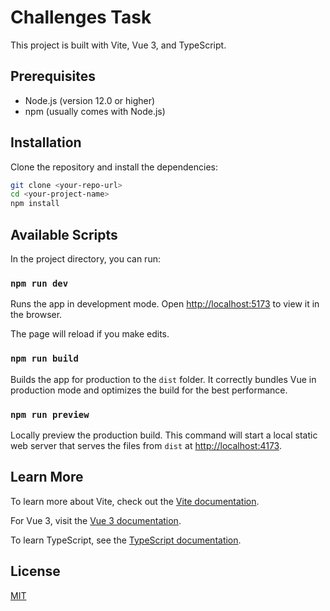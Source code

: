# Challenges Task

This project is built with Vite, Vue 3, and TypeScript.

## Prerequisites

- Node.js (version 12.0 or higher)
- npm (usually comes with Node.js)

## Installation

Clone the repository and install the dependencies:

```bash
git clone <your-repo-url>
cd <your-project-name>
npm install
```

## Available Scripts

In the project directory, you can run:

### `npm run dev`

Runs the app in development mode.
Open [http://localhost:5173](http://localhost:5173) to view it in the browser.

The page will reload if you make edits.

### `npm run build`

Builds the app for production to the `dist` folder.
It correctly bundles Vue in production mode and optimizes the build for the best performance.

### `npm run preview`

Locally preview the production build.
This command will start a local static web server that serves the files from `dist` at [http://localhost:4173](http://localhost:4173).

## Learn More

To learn more about Vite, check out the [Vite documentation](https://vitejs.dev/).

For Vue 3, visit the [Vue 3 documentation](https://v3.vuejs.org/).

To learn TypeScript, see the [TypeScript documentation](https://www.typescriptlang.org/docs/).

## License

[MIT](https://choosealicense.com/licenses/mit/)